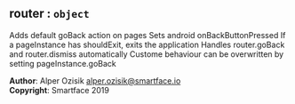 <a name="module_router"></a>

## router : <code>object</code>
Adds default goBack action on pages
Sets android onBackButtonPressed
If a pageInstance has shouldExit, exits the application
Handles router.goBack and router.dismiss automatically
Custome behaviour can be overwritten by setting pageInstance.goBack

**Author**: Alper Ozisik <alper.ozisik@smartface.io>  
**Copyright**: Smartface 2019  
